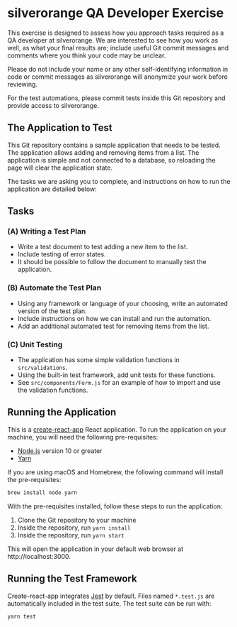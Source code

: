 # silverorange QA Developer Exercise

This exercise is designed to assess how you approach tasks required as a QA
developer at silverorange. We are interested to see how you work as well, as
what your final results are; include useful Git commit messages and comments
where you think your code may be unclear.

Please do not include your name or any other self-identifying information in
code or commit messages as silverorange will anonymize your work before
reviewing.

For the test automations, please commit tests inside this Git repository and
provide access to silverorange.

## The Application to Test

This Git repository contains a sample application that needs to be tested. The
application allows adding and removing items from a list. The application is
simple and not connected to a database, so reloading the page will clear the
application state.

The tasks we are asking you to complete, and instructions on how to run the
application are detailed below:

## Tasks

### (A) Writing a Test Plan

- Write a test document to test adding a new item to the list.
- Include testing of error states.
- It should be possible to follow the document to manually test the
  application.

### (B) Automate the Test Plan

- Using any framework or language of your choosing, write an automated version
  of the test plan.
- Include instructions on how we can install and run the automation.
- Add an additional automated test for removing items from the list.

### (C) Unit Testing

- The application has some simple validation functions in `src/validations`.
- Using the built-in test framework, add unit tests for these functions.
- See `src/components/Form.js` for an example of how to import and use the
  validation functions.

## Running the Application

This is a [create-react-app](https://facebook.github.io/create-react-app/)
React application. To run the application on your machine, you will need the
following pre-requisites:

- [Node.js](https://nodejs.org/en/) version 10 or greater
- [Yarn](https://classic.yarnpkg.com/en/docs/install/)

If you are using macOS and Homebrew, the following command will install the
pre-requisites:

```sh
brew install node yarn
```

With the pre-requisites installed, follow these steps to run the application:

1.  Clone the Git repository to your machine
2.  Inside the repository, run `yarn install`
3.  Inside the repository, run `yarn start`

This will open the application in your default web browser at
http://localhost:3000.

## Running the Test Framework

Create-react-app integrates [Jest](https://jestjs.io/) by default. Files
named `*.test.js` are automatically included in the test suite. The test suite
can be run with:

```sh
yarn test
```
